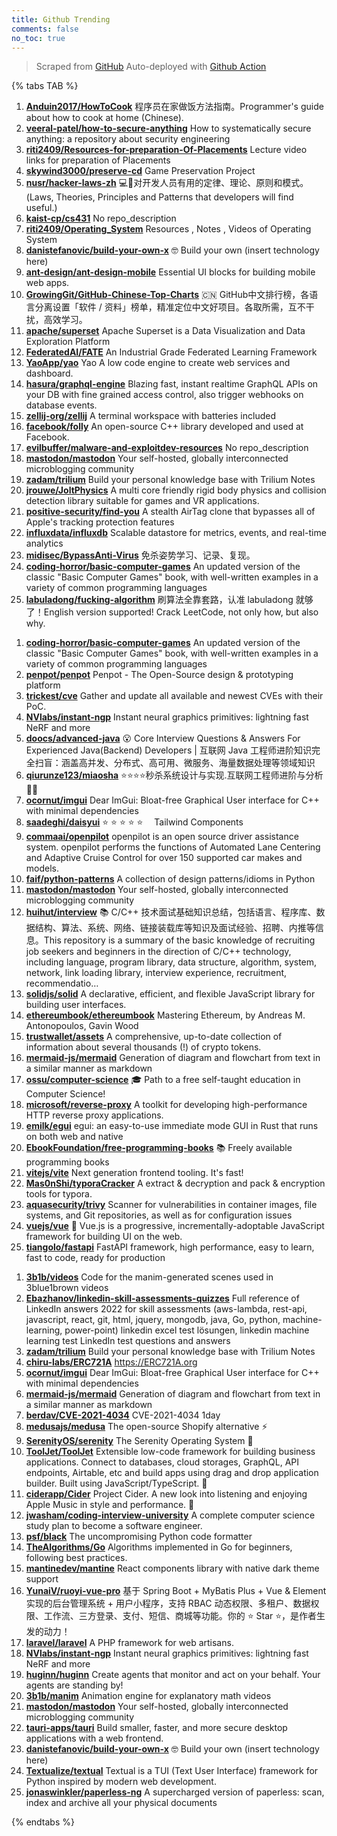 ```yaml
---
title: Github Trending
comments: false
no_toc: true
---
```


> Scraped from [GitHub](https://github.com/trending)
Auto-deployed with [Github Action](https://docs.github.com/en/actions)

{% tabs TAB %}
<!-- tab Daily -->
1. [**Anduin2017/HowToCook**](https://github.com/Anduin2017/HowToCook)
程序员在家做饭方法指南。Programmer's guide about how to cook at home (Chinese).
2. [**veeral-patel/how-to-secure-anything**](https://github.com/veeral-patel/how-to-secure-anything)
How to systematically secure anything: a repository about security engineering
3. [**riti2409/Resources-for-preparation-Of-Placements**](https://github.com/riti2409/Resources-for-preparation-Of-Placements)
Lecture video links for preparation of Placements
4. [**skywind3000/preserve-cd**](https://github.com/skywind3000/preserve-cd)
Game Preservation Project
5. [**nusr/hacker-laws-zh**](https://github.com/nusr/hacker-laws-zh)
💻📖对开发人员有用的定律、理论、原则和模式。(Laws, Theories, Principles and Patterns that developers will find useful.)
6. [**kaist-cp/cs431**](https://github.com/kaist-cp/cs431)
No repo_description
7. [**riti2409/Operating_System**](https://github.com/riti2409/Operating_System)
Resources , Notes , Videos of Operating System
8. [**danistefanovic/build-your-own-x**](https://github.com/danistefanovic/build-your-own-x)
🤓 Build your own (insert technology here)
9. [**ant-design/ant-design-mobile**](https://github.com/ant-design/ant-design-mobile)
Essential UI blocks for building mobile web apps.
10. [**GrowingGit/GitHub-Chinese-Top-Charts**](https://github.com/GrowingGit/GitHub-Chinese-Top-Charts)
🇨🇳 GitHub中文排行榜，各语言分离设置「软件 / 资料」榜单，精准定位中文好项目。各取所需，互不干扰，高效学习。
11. [**apache/superset**](https://github.com/apache/superset)
Apache Superset is a Data Visualization and Data Exploration Platform
12. [**FederatedAI/FATE**](https://github.com/FederatedAI/FATE)
An Industrial Grade Federated Learning Framework
13. [**YaoApp/yao**](https://github.com/YaoApp/yao)
Yao A low code engine to create web services and dashboard.
14. [**hasura/graphql-engine**](https://github.com/hasura/graphql-engine)
Blazing fast, instant realtime GraphQL APIs on your DB with fine grained access control, also trigger webhooks on database events.
15. [**zellij-org/zellij**](https://github.com/zellij-org/zellij)
A terminal workspace with batteries included
16. [**facebook/folly**](https://github.com/facebook/folly)
An open-source C++ library developed and used at Facebook.
17. [**evilbuffer/malware-and-exploitdev-resources**](https://github.com/evilbuffer/malware-and-exploitdev-resources)
No repo_description
18. [**mastodon/mastodon**](https://github.com/mastodon/mastodon)
Your self-hosted, globally interconnected microblogging community
19. [**zadam/trilium**](https://github.com/zadam/trilium)
Build your personal knowledge base with Trilium Notes
20. [**jrouwe/JoltPhysics**](https://github.com/jrouwe/JoltPhysics)
A multi core friendly rigid body physics and collision detection library suitable for games and VR applications.
21. [**positive-security/find-you**](https://github.com/positive-security/find-you)
A stealth AirTag clone that bypasses all of Apple's tracking protection features
22. [**influxdata/influxdb**](https://github.com/influxdata/influxdb)
Scalable datastore for metrics, events, and real-time analytics
23. [**midisec/BypassAnti-Virus**](https://github.com/midisec/BypassAnti-Virus)
免杀姿势学习、记录、复现。
24. [**coding-horror/basic-computer-games**](https://github.com/coding-horror/basic-computer-games)
An updated version of the classic "Basic Computer Games" book, with well-written examples in a variety of common programming languages
25. [**labuladong/fucking-algorithm**](https://github.com/labuladong/fucking-algorithm)
刷算法全靠套路，认准 labuladong 就够了！English version supported! Crack LeetCode, not only how, but also why.
<!-- endtab -->
<!-- tab Weekly -->
1. [**coding-horror/basic-computer-games**](https://github.com/coding-horror/basic-computer-games)
An updated version of the classic "Basic Computer Games" book, with well-written examples in a variety of common programming languages
2. [**penpot/penpot**](https://github.com/penpot/penpot)
Penpot - The Open-Source design & prototyping platform
3. [**trickest/cve**](https://github.com/trickest/cve)
Gather and update all available and newest CVEs with their PoC.
4. [**NVlabs/instant-ngp**](https://github.com/NVlabs/instant-ngp)
Instant neural graphics primitives: lightning fast NeRF and more
5. [**doocs/advanced-java**](https://github.com/doocs/advanced-java)
😮 Core Interview Questions & Answers For Experienced Java(Backend) Developers | 互联网 Java 工程师进阶知识完全扫盲：涵盖高并发、分布式、高可用、微服务、海量数据处理等领域知识
6. [**qiurunze123/miaosha**](https://github.com/qiurunze123/miaosha)
⭐⭐⭐⭐秒杀系统设计与实现.互联网工程师进阶与分析🙋🐓
7. [**ocornut/imgui**](https://github.com/ocornut/imgui)
Dear ImGui: Bloat-free Graphical User interface for C++ with minimal dependencies
8. [**saadeghi/daisyui**](https://github.com/saadeghi/daisyui)
⭐️ ⭐️ ⭐️ ⭐️ ⭐️  Tailwind Components
9. [**commaai/openpilot**](https://github.com/commaai/openpilot)
openpilot is an open source driver assistance system. openpilot performs the functions of Automated Lane Centering and Adaptive Cruise Control for over 150 supported car makes and models.
10. [**faif/python-patterns**](https://github.com/faif/python-patterns)
A collection of design patterns/idioms in Python
11. [**mastodon/mastodon**](https://github.com/mastodon/mastodon)
Your self-hosted, globally interconnected microblogging community
12. [**huihut/interview**](https://github.com/huihut/interview)
📚 C/C++ 技术面试基础知识总结，包括语言、程序库、数据结构、算法、系统、网络、链接装载库等知识及面试经验、招聘、内推等信息。This repository is a summary of the basic knowledge of recruiting job seekers and beginners in the direction of C/C++ technology, including language, program library, data structure, algorithm, system, network, link loading library, interview experience, recruitment, recommendatio…
13. [**solidjs/solid**](https://github.com/solidjs/solid)
A declarative, efficient, and flexible JavaScript library for building user interfaces.
14. [**ethereumbook/ethereumbook**](https://github.com/ethereumbook/ethereumbook)
Mastering Ethereum, by Andreas M. Antonopoulos, Gavin Wood
15. [**trustwallet/assets**](https://github.com/trustwallet/assets)
A comprehensive, up-to-date collection of information about several thousands (!) of crypto tokens.
16. [**mermaid-js/mermaid**](https://github.com/mermaid-js/mermaid)
Generation of diagram and flowchart from text in a similar manner as markdown
17. [**ossu/computer-science**](https://github.com/ossu/computer-science)
🎓 Path to a free self-taught education in Computer Science!
18. [**microsoft/reverse-proxy**](https://github.com/microsoft/reverse-proxy)
A toolkit for developing high-performance HTTP reverse proxy applications.
19. [**emilk/egui**](https://github.com/emilk/egui)
egui: an easy-to-use immediate mode GUI in Rust that runs on both web and native
20. [**EbookFoundation/free-programming-books**](https://github.com/EbookFoundation/free-programming-books)
📚 Freely available programming books
21. [**vitejs/vite**](https://github.com/vitejs/vite)
Next generation frontend tooling. It's fast!
22. [**Mas0nShi/typoraCracker**](https://github.com/Mas0nShi/typoraCracker)
A extract & decryption and pack & encryption tools for typora.
23. [**aquasecurity/trivy**](https://github.com/aquasecurity/trivy)
Scanner for vulnerabilities in container images, file systems, and Git repositories, as well as for configuration issues
24. [**vuejs/vue**](https://github.com/vuejs/vue)
🖖 Vue.js is a progressive, incrementally-adoptable JavaScript framework for building UI on the web.
25. [**tiangolo/fastapi**](https://github.com/tiangolo/fastapi)
FastAPI framework, high performance, easy to learn, fast to code, ready for production
<!-- endtab -->
<!-- tab Monthly -->
1. [**3b1b/videos**](https://github.com/3b1b/videos)
Code for the manim-generated scenes used in 3blue1brown videos
2. [**Ebazhanov/linkedin-skill-assessments-quizzes**](https://github.com/Ebazhanov/linkedin-skill-assessments-quizzes)
Full reference of LinkedIn answers 2022 for skill assessments (aws-lambda, rest-api, javascript, react, git, html, jquery, mongodb, java, Go, python, machine-learning, power-point) linkedin excel test lösungen, linkedin machine learning test LinkedIn test questions and answers
3. [**zadam/trilium**](https://github.com/zadam/trilium)
Build your personal knowledge base with Trilium Notes
4. [**chiru-labs/ERC721A**](https://github.com/chiru-labs/ERC721A)
https://ERC721A.org
5. [**ocornut/imgui**](https://github.com/ocornut/imgui)
Dear ImGui: Bloat-free Graphical User interface for C++ with minimal dependencies
6. [**mermaid-js/mermaid**](https://github.com/mermaid-js/mermaid)
Generation of diagram and flowchart from text in a similar manner as markdown
7. [**berdav/CVE-2021-4034**](https://github.com/berdav/CVE-2021-4034)
CVE-2021-4034 1day
8. [**medusajs/medusa**](https://github.com/medusajs/medusa)
The open-source Shopify alternative ⚡️
9. [**SerenityOS/serenity**](https://github.com/SerenityOS/serenity)
The Serenity Operating System 🐞
10. [**ToolJet/ToolJet**](https://github.com/ToolJet/ToolJet)
Extensible low-code framework for building business applications. Connect to databases, cloud storages, GraphQL, API endpoints, Airtable, etc and build apps using drag and drop application builder. Built using JavaScript/TypeScript. 🚀
11. [**ciderapp/Cider**](https://github.com/ciderapp/Cider)
Project Cider. A new look into listening and enjoying Apple Music in style and performance. 🚀
12. [**jwasham/coding-interview-university**](https://github.com/jwasham/coding-interview-university)
A complete computer science study plan to become a software engineer.
13. [**psf/black**](https://github.com/psf/black)
The uncompromising Python code formatter
14. [**TheAlgorithms/Go**](https://github.com/TheAlgorithms/Go)
Algorithms implemented in Go for beginners, following best practices.
15. [**mantinedev/mantine**](https://github.com/mantinedev/mantine)
React components library with native dark theme support
16. [**YunaiV/ruoyi-vue-pro**](https://github.com/YunaiV/ruoyi-vue-pro)
基于 Spring Boot + MyBatis Plus + Vue & Element 实现的后台管理系统 + 用户小程序，支持 RBAC 动态权限、多租户、数据权限、工作流、三方登录、支付、短信、商城等功能。你的 ⭐️ Star ⭐️，是作者生发的动力！
17. [**laravel/laravel**](https://github.com/laravel/laravel)
A PHP framework for web artisans.
18. [**NVlabs/instant-ngp**](https://github.com/NVlabs/instant-ngp)
Instant neural graphics primitives: lightning fast NeRF and more
19. [**huginn/huginn**](https://github.com/huginn/huginn)
Create agents that monitor and act on your behalf. Your agents are standing by!
20. [**3b1b/manim**](https://github.com/3b1b/manim)
Animation engine for explanatory math videos
21. [**mastodon/mastodon**](https://github.com/mastodon/mastodon)
Your self-hosted, globally interconnected microblogging community
22. [**tauri-apps/tauri**](https://github.com/tauri-apps/tauri)
Build smaller, faster, and more secure desktop applications with a web frontend.
23. [**danistefanovic/build-your-own-x**](https://github.com/danistefanovic/build-your-own-x)
🤓 Build your own (insert technology here)
24. [**Textualize/textual**](https://github.com/Textualize/textual)
Textual is a TUI (Text User Interface) framework for Python inspired by modern web development.
25. [**jonaswinkler/paperless-ng**](https://github.com/jonaswinkler/paperless-ng)
A supercharged version of paperless: scan, index and archive all your physical documents
<!-- endtab -->
{% endtabs %}
